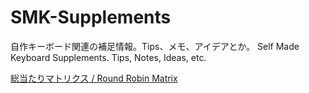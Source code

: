 # SMK-Supplements
自作キーボード関連の補足情報。Tips、メモ、アイデアとか。
Self Made Keyboard Supplements. Tips, Notes, Ideas, etc.

[総当たりマトリクス / Round Robin Matrix](./RoundRobinMartix/README.md)
